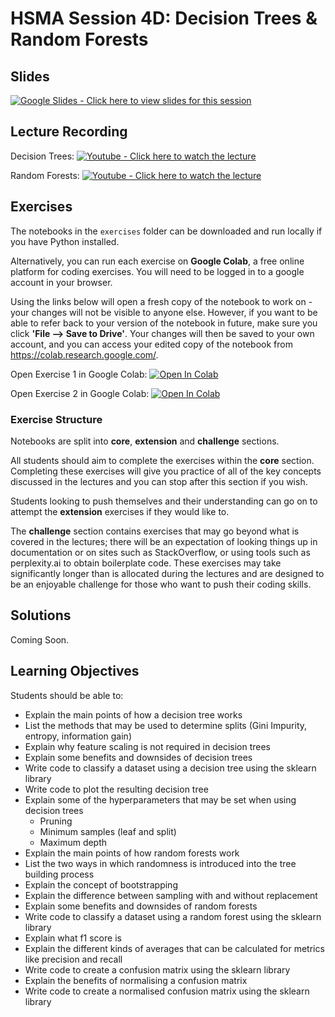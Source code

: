 # HSMA Session 4D: Decision Trees & Random Forests

## Slides

<a href="https://docs.google.com/presentation/d/1LgVvgLzm4dxCdDCusjWWC_SBrtXhhCPchHXK4oI0kWU/edit?usp=sharing"><img src="https://img.shields.io/static/v1?label=Google+Slides&message=Click+here+to+view+the+slides+for+this+session&color=%23FBBC04&style=for-the-badge&logo=googleslides&logoColor=%23FBBC04" alt="Google Slides - Click here to view slides for this session"></a>

## Lecture Recording

Decision Trees: <a href="https://youtu.be/p3Bc2kDtPPs"><img src="https://img.shields.io/static/v1?label=Youtube&message=Click+here+to+watch+the+lecture&color=%23282828&style=for-the-badge&logo=youtube&logoColor=%23FF0000" alt="Youtube - Click here to watch the lecture"></a>

Random Forests: <a href="https://www.youtube.com/watch?v=jqvn_OXbIfg"><img src="https://img.shields.io/static/v1?label=Youtube&message=Click+here+to+watch+the+lecture&color=%23282828&style=for-the-badge&logo=youtube&logoColor=%23FF0000" alt="Youtube - Click here to watch the lecture"></a>

## Exercises

The notebooks in the `exercises` folder can be downloaded and run locally if you have Python installed.

Alternatively, you can run each exercise on **Google Colab**, a free online platform for coding exercises. You will need to be logged in to a google account in your browser. 

Using the links below will open a fresh copy of the notebook to work on - your changes will not be visible to anyone else. However, if you want to be able to refer back to your version of the notebook in future, make sure you click **'File --> Save to Drive'**. 
Your changes will then be saved to your own account, and you can access your edited copy of the notebook from https://colab.research.google.com/.

Open Exercise 1 in Google Colab: <a target="_blank" href="https://colab.research.google.com/github/hsma-programme/h6_4d_decision_trees_random_forests/blob/main/exercises_colab/decision_tree_stroke_exercise.ipynb">
  <img src="https://colab.research.google.com/assets/colab-badge.svg" alt="Open In Colab"/>
</a>

Open Exercise 2 in Google Colab: <a target="_blank" href="https://colab.research.google.com/github/hsma-programme/h6_4d_decision_trees_random_forests/blob/main/exercises_colab/random_forest_stroke_exercise.ipynb">
  <img src="https://colab.research.google.com/assets/colab-badge.svg" alt="Open In Colab"/>
</a>

### Exercise Structure

Notebooks are split into **core**, **extension** and **challenge** sections. 

All students should aim to complete the exercises within the **core** section. Completing these exercises will give you practice of all of the key concepts discussed in the lectures and you can stop after this section if you wish. 

Students looking to push themselves and their understanding can go on to attempt the **extension** exercises if they would like to.

The **challenge** section contains exercises that may go beyond what is covered in the lectures; there will be an expectation of looking things up in documentation or on sites such as StackOverflow, or using tools such as perplexity.ai to obtain boilerplate code. These exercises may take significantly longer than is allocated during the lectures and are designed to be an enjoyable challenge for those who want to push their coding skills.

## Solutions

Coming Soon. 

## Learning Objectives

Students should be able to:

- Explain the main points of how a decision tree works
- List the methods that may be used to determine splits (Gini Impurity, entropy, information gain)
- Explain why feature scaling is not required in decision trees
- Explain some benefits and downsides of decision trees
- Write code to classify a dataset using a decision tree using the sklearn library
- Write code to plot the resulting decision tree
- Explain some of the hyperparameters that may be set when using decision trees
    - Pruning
    - Minimum samples (leaf and split)
    - Maximum depth
- Explain the main points of how random forests work
- List the two ways in which randomness is introduced into the tree building process
- Explain the concept of bootstrapping
- Explain the difference between sampling with and without replacement
- Explain some benefits and downsides of random forests
- Write code to classify a dataset using a random forest using the sklearn library
- Explain what f1 score is
- Explain the different kinds of averages that can be calculated for metrics like precision and recall
- Write code to create a confusion matrix using the sklearn library
- Explain the benefits of normalising a confusion matrix
- Write code to create a normalised confusion matrix using the sklearn library
